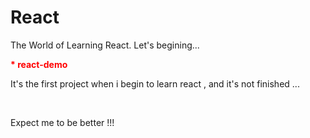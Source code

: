 # React
The World of Learning React. Let's begining...

<b style="color:red">* react-demo</b>
<p>It's the first project when i begin to learn react , and it's not finished ...</p>
<br/>
<p>Expect me to be better !!!</p>
